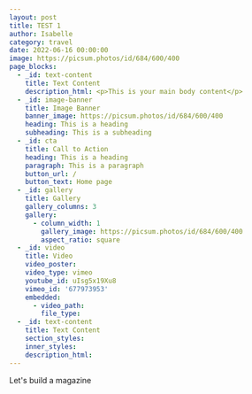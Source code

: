 ```yaml
---
layout: post
title: TEST 1
author: Isabelle
category: travel
date: 2022-06-16 00:00:00
image: https://picsum.photos/id/684/600/400
page_blocks:
  - _id: text-content
    title: Text Content
    description_html: <p>This is your main body content</p>
  - _id: image-banner
    title: Image Banner
    banner_image: https://picsum.photos/id/684/600/400
    heading: This is a heading
    subheading: This is a subheading
  - _id: cta
    title: Call to Action
    heading: This is a heading
    paragraph: This is a paragraph
    button_url: /
    button_text: Home page
  - _id: gallery
    title: Gallery
    gallery_columns: 3
    gallery:
      - column_width: 1
        gallery_image: https://picsum.photos/id/684/600/400
        aspect_ratio: square
  - _id: video
    title: Video
    video_poster:
    video_type: vimeo
    youtube_id: uIsg5x19Xu8
    vimeo_id: '677973953'
    embedded:
      - video_path:
        file_type:
  - _id: text-content
    title: Text Content
    section_styles:
    inner_styles:
    description_html:
---
```

Let's build a magazine
